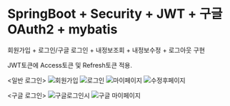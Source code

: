 # SpringBoot + Security + JWT + 구글 OAuth2 + mybatis

회원가입 + 로그인/구글 로그인 + 내정보조회 + 내정보수정 + 로그아웃 구현

JWT토큰에 Access토큰 및 Refresh토큰 적용.

<일반 로그인>
![회원가입](https://user-images.githubusercontent.com/60492498/209257766-bd81b247-2b32-414c-9f9e-0de05cf56845.png)
![로그인](https://user-images.githubusercontent.com/60492498/209257771-a2389851-0a94-4189-acbd-cf500efb3455.png)
![마이페이지](https://user-images.githubusercontent.com/60492498/209257793-191665f3-77b1-4eab-a66f-892491e7d850.png)
![수정후페이지](https://user-images.githubusercontent.com/60492498/209257797-20f9e200-b969-4109-bbc3-c032133e1617.png)

<구글 로그인>
![구글로그인시](https://user-images.githubusercontent.com/60492498/209257801-ebcc51af-963b-4c82-8bc6-b75187b53cd3.png)
![구글 마이페이지](https://user-images.githubusercontent.com/60492498/209257805-49db6a00-3bd4-444f-8768-b3aed1bb5e60.png)

